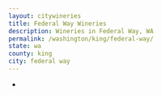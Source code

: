 ```yaml
---
layout: citywineries
title: Federal Way Wineries
description: Wineries in Federal Way, WA
permalink: /washington/king/federal-way/
state: wa
county: king
city: federal way
---
```

-
